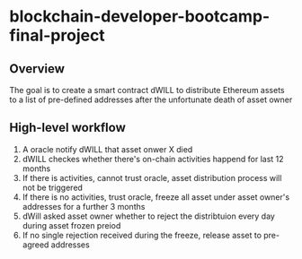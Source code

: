 # blockchain-developer-bootcamp-final-project
## Overview
The goal is to create a smart contract dWILL to distribute Ethereum assets to a list of pre-defined addresses after the unfortunate death of asset owner
## High-level workflow 
1. A oracle notify dWILL that asset onwer X died
2. dWILL checkes whether there's on-chain activities happend for last 12 months
3. If there is activities, cannot trust oracle, asset distribution process will not be triggered
4. If there is no activities, trust oracle, freeze all asset under asset owner's addresses for a further 3 months
5. dWill asked asset owner whether to reject the distribtuion every day during asset frozen preiod
6. If no single rejection received during the freeze, release asset to pre-agreed addresses
